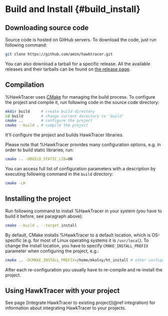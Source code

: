 # Build and Install {#build_install}
## Downloading source code
Source code is hosted on GitHub servers. To download the code, just run following command:
~~~.sh
git clone https://github.com/amzn/hawktracer.git
~~~
You can also download a tarball for a specific release. All the available releases and their tarballs can be found on [the release page](@repourl/releases).

## Compilation
%HawkTracer uses [CMake](https://cmake.org) for managing the build process. To configure the project and compile it, run following code in the source code directory:
~~~.sh
mkdir build     # create build directory
cd build        # change current directory to 'build'
cmake ..        # configure the project
cmake --build . # compile the project
~~~
It'll configure the project and builds HawkTracer libraries.

Please note that %HawkTracer provides many configuration options, e.g. in order to build static libraries, run:
~~~.sh
cmake .. -DBUILD_STATIC_LIB=ON
~~~
You can access full list of configuration parameters with a description by executing following command in the `build` directory:
~~~.sh
cmake -LH
~~~

## Installing the project
Run following command to install %HawkTracer in your system (you have to build it before, see paragraph above):
~~~.sh
cmake --build . --target install
~~~
By default, CMake installs %HawkTracer to a default location, which is OS-specific (e.g. for most of Linux operating systems it is `/usr/local`). To change the install location, you have to specify `CMAKE_INSTALL_PREFIX` parameter when configuring the project, e.g.:
~~~.sh
cmake .. -DCMAKE_INSTALL_PREFIX=/home/mkolny/ht_install # other configuration parameters here...
~~~
After each re-configuration you usually have to re-compile and re-install the project.

## Using HawkTracer with your project
See page [Integrate HawkTracer to existing project](@ref integration) for information about integrating HawkTracer to your projects.
